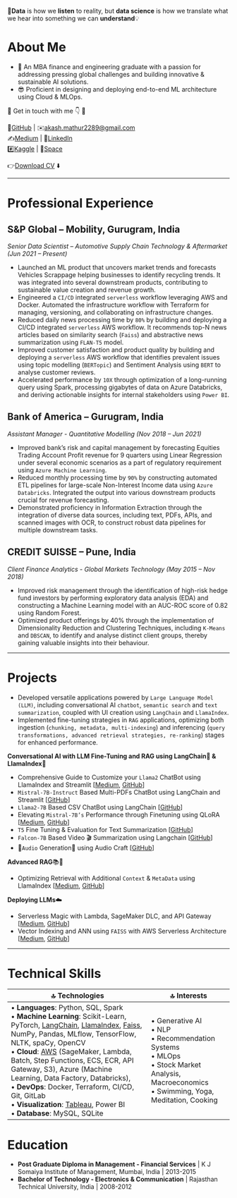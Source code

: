 💬**Data** is how we **listen** to reality, but **data science** is how we translate what we hear into something we can **understand**💡

# About Me
- 🌱 An MBA finance and engineering graduate with a passion for addressing pressing global challenges and building innovative & sustainable AI solutions.
- 😎 Proficient in designing and deploying end-to-end ML architecture using Cloud & MLOps.

🔘 Get in touch with me 👇 🔘

📁[GitHub](https://github.com/akashmathur-2212) | ✉️[akash.mathur2289@gmail.com](mailto:akash.mathur2289@gmail.com) <br/>
✍️[Medium](https://akash-mathur.medium.com/) | 🏢[LinkedIn](https://www.linkedin.com/in/akashmathur22/) <br/>
#️⃣[Kaggle](https://www.kaggle.com/akashmathur2212) | 🤗[Space](https://huggingface.co/akash2212) <br/>

👉[Download CV](https://github.com/akashmathur-2212/akashmathur-2212.github.io/blob/main/assets/CV/Resume_Akash%20Mathur.pdf) ⬇️

---------------------

# Professional Experience

## S&P Global – Mobility, Gurugram, India
*Senior Data Scientist – Automotive Supply Chain Technology & Aftermarket (Jun 2021 – Present)*

- Launched an ML product that uncovers market trends and forecasts Vehicles Scrappage helping businesses to identify recycling trends. It was integrated into several downstream products, contributing to sustainable value creation and revenue growth.
- Engineered a `CI/CD` integrated `serverless` workflow leveraging AWS and Docker. Automated the infrastructure workflow with Terraform for managing, versioning, and collaborating on infrastructure changes.
- Reduced daily news processing time by `80%` by building and deploying a CI/CD integrated `serverless` AWS workflow. It recommends top-N news articles based on similarity search (`Faiss`) and abstractive news summarization using `FLAN-T5` model. 
- Improved customer satisfaction and product quality by building and deploying a `serverless` AWS workflow that identifies prevalent issues using topic modelling (`BERTopic`) and Sentiment Analysis using `BERT` to analyse customer reviews. 
- Accelerated performance by `10X` through optimization of a long-running query using Spark, processing gigabytes of data on Azure Databricks, and deriving actionable insights for internal stakeholders using `Power BI`.

## Bank of America – Gurugram, India
*Assistant Manager - Quantitative Modelling (Nov 2018 – Jun 2021)*

- Improved bank’s risk and capital management by forecasting Equities Trading Account Profit revenue for 9 quarters using Linear Regression under several economic scenarios as a part of regulatory requirement using `Azure Machine Learning`. 
- Reduced monthly processing time by `90%` by constructing automated ETL pipelines for large-scale Non-Interest Income data using `Azure Databricks`. Integrated the output into various downstream products crucial for revenue forecasting.
- Demonstrated proficiency in Information Extraction through the integration of diverse data sources, including text, PDFs, APIs, and scanned images with OCR, to construct robust data pipelines for multiple downstream tasks.

## CREDIT SUISSE – Pune, India
*Client Finance Analytics - Global Markets Technology (May 2015 – Nov 2018)*

- Improved risk management through the identification of high-risk hedge fund investors by performing exploratory data analysis (EDA) and constructing a Machine Learning model with an AUC-ROC score of 0.82 using Random Forest.
- Optimized product offerings by 40% through the implementation of Dimensionality Reduction and Clustering Techniques, including `K-Means` and `DBSCAN`, to identify and analyse distinct client groups, thereby gaining valuable insights into their behaviour.

---------------------

# Projects
- Developed versatile applications powered by `Large Language Model (LLM)`, including conversational AI `chatbot`, `semantic search` and `text summarization`, coupled with UI creation using `LangChain` and `LlamaIndex`.
- Implemented fine-tuning strategies in `RAG` applications, optimizing both ingestion (`chunking, metadata, multi-indexing`) and inferencing (`query transformations, advanced retrieval strategies, re-ranking`) stages for enhanced performance. <br/>

**Conversational AI with LLM Fine-Tuning and RAG using LangChain🦜️ & LlamaIndex🦙**
- Comprehensive Guide to Customize your `Llama2` ChatBot using LlamaIndex and Streamlit [[Medium](https://akash-mathur.medium.com/comprehensive-guide-to-customize-your-llama2-chatbot-with-llamaindex-and-streamlit-76bbd041eafc), [GitHub](https://github.com/akashmathur-2212/LLMs-playground/tree/main/LlamaIndex-applications/llama2-multi-documents-chatbot)]
- `Mistral-7B-Instruct` Based Multi-PDFs ChatBot using LangChain and Streamlit [[GitHub](https://github.com/akashmathur-2212/LLMs-playground/tree/main/LangChain-applications/mistral_7B-multiPDF-chatbot)]
- `Llama2-7B` Based CSV ChatBot using LangChain [[GitHub](https://github.com/akashmathur-2212/LLMs-playground/tree/main/LangChain-applications/llama2-chat-with-CSV)]
- Elevating `Mistral-7B’s` Performance through Finetuning using QLoRA [[Medium](https://akash-mathur.medium.com/elevating-mistral-7bs-performance-through-qlora-b2504cf7c2fe), [GitHub](https://github.com/akashmathur-2212/LLMs-playground/tree/main/mistral-finetune-using-LoRA)]
- `T5` Fine Tuning & Evaluation for Text Summarization [[GitHub](https://github.com/akashmathur-2212/LLMs-playground/tree/main/finetuned-text-summarizer)]
- `Falcon-7B` Based Video 🎬 Summarization using Langchain [[GitHub](https://github.com/akashmathur-2212/LLMs-playground/tree/main/LangChain-applications/Video-Summarization-Langchain)]
- 🎵`Audio` Generation🎹 using Audio Craft [[GitHub](https://github.com/akashmathur-2212/LLMs-playground/tree/main/AI-Audio-Generation)] <br/>
  
**Advanced RAG**📚📒
- Optimizing Retrieval with Additional `Context` & `MetaData` using LlamaIndex [[Medium](https://akash-mathur.medium.com/advanced-rag-optimizing-retrieval-with-additional-context-metadata-using-llamaindex-aeaa32d7aa2f), [GitHub](https://github.com/akashmathur-2212/LLMs-playground/tree/main/LlamaIndex-applications/Advanced-RAG/parent_child_document_retriever)] <br/>

**Deploying LLMs**☁️
- Serverless Magic with Lambda, SageMaker DLC, and API Gateway [[Medium](https://medium.com/@akash-mathur/deploying-llms-serverless-magic-with-lambda-sagemaker-dlc-and-api-gateway-1bf99517d43e), [GitHub](https://github.com/akashmathur-2212/aws-serverless-workflows/tree/main/LLM-Endpoint-Deployment-Inference)]
- Vector Indexing and ANN using `FAISS` with AWS Serverless Architecture [[Medium](https://akash-mathur.medium.com/unlocking-faiss-for-efficient-search-vector-indexing-and-ann-with-serverless-architecture-5b2b59ead20f), [GitHub](https://github.com/akashmathur-2212/Recommendation-System-Playground/tree/main/faiss-similarity-search)]

---------------------

# Technical Skills

| 🔝 Technologies | 🔝 Interests |
|---------------|--------------|
| • **Languages**: Python, SQL, Spark <br/> • **Machine Learning**: Scikit-Learn, PyTorch, [LangChain](https://github.com/akashmathur-2212/LLMs-playground/tree/main/LangChain-applications), [LlamaIndex](https://github.com/akashmathur-2212/LLMs-playground/tree/main/LlamaIndex-applications), [Faiss](https://github.com/akashmathur-2212/Recommendation-System-Playground), NumPy, Pandas, MLflow, TensorFlow, NLTK, spaCy, OpenCV <br/> • **Cloud**: [AWS](https://github.com/akashmathur-2212/aws-serverless-workflows) (SageMaker, Lambda, Batch, Step Functions, ECS, ECR, API Gateway, S3), Azure (Machine Learning, Data Factory, Databricks), <br/> • **DevOps**: Docker, Terraform, CI/CD, Git, GitLab <br/> • **Visualization**: [Tableau](https://www.credly.com/badges/e1b80197-3e03-4bdb-b124-8282b1713182?source=linked_in_profile), Power BI <br/> • **Database**: MySQL, SQLite <br/> | • Generative AI <br/> • NLP <br/> • Recommendation Systems <br/> • MLOps <br/> • Stock Market Analysis, Macroeconomics <br/> • Swimming, Yoga, Meditation, Cooking <br/>|

# Education
- **Post Graduate Diploma in Management - Financial Services** | K J Somaiya Institute of Management, Mumbai, India | 2013-2015 
- **Bachelor of Technology - Electronics & Communication** | Rajasthan Technical University, India | 2008-2012
